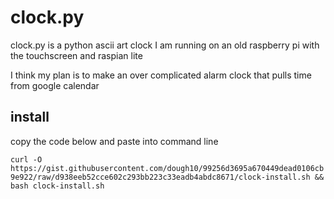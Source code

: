 # clock.py

clock.py is a python ascii art clock I am running on an old raspberry pi with the touchscreen and raspian lite

I think my plan is to make an over complicated alarm clock that pulls time from google calendar

## install

copy the code below and paste into command line

`curl -O https://gist.githubusercontent.com/dough10/99256d3695a670449dead0106cb9e922/raw/d938eeb52cce602c293bb223c33eadb4abdc8671/clock-install.sh && bash clock-install.sh`

